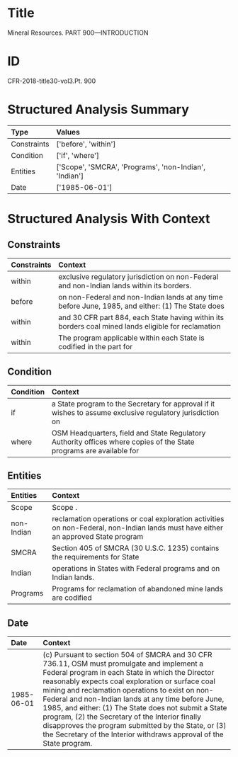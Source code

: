 # Title

 Mineral Resources. PART 900—INTRODUCTION


# ID

 CFR-2018-title30-vol3.Pt. 900


# Structured Analysis Summary

| Type        | Values                                                 |
|:------------|:-------------------------------------------------------|
| Constraints | ['before', 'within']                                   |
| Condition   | ['if', 'where']                                        |
| Entities    | ['Scope', 'SMCRA', 'Programs', 'non-Indian', 'Indian'] |
| Date        | ['1985-06-01']                                         |


# Structured Analysis With Context

 


## Constraints

| Constraints   | Context                                                                                             |
|:--------------|:----------------------------------------------------------------------------------------------------|
| within        | exclusive regulatory jurisdiction on non-Federal and non-Indian lands within  its borders.          |
| before        | on non-Federal and non-Indian lands at any time before June, 1985, and either: (1) The State does   |
| within        | and 30 CFR part 884, each State having within its borders coal mined lands eligible for reclamation |
| within        | The program applicable  within each State is codified in the part for                               |


## Condition

| Condition   | Context                                                                                                             |
|:------------|:--------------------------------------------------------------------------------------------------------------------|
| if          | a State program to the Secretary for approval if it wishes to assume exclusive regulatory jurisdiction on           |
| where       | OSM Headquarters, field and State Regulatory Authority offices where copies of the State programs are available for |


## Entities

| Entities   | Context                                                                                                                           |
|:-----------|:----------------------------------------------------------------------------------------------------------------------------------|
| Scope      | Scope .                                                                                                                           |
| non-Indian | reclamation operations or coal exploration activities on non-Federal, non-Indian lands must have either an approved State program |
| SMCRA      | Section 405 of  SMCRA (30 U.S.C. 1235) contains the requirements for State                                                        |
| Indian     | operations in States with Federal programs and on Indian  lands.                                                                  |
| Programs   | Programs for reclamation of abandoned mine lands are codified                                                                     |


## Date

| Date       | Context                                                                                                                                                                                                                                                                                                                                                                                                                                                                                                                                              |
|:-----------|:-----------------------------------------------------------------------------------------------------------------------------------------------------------------------------------------------------------------------------------------------------------------------------------------------------------------------------------------------------------------------------------------------------------------------------------------------------------------------------------------------------------------------------------------------------|
| 1985-06-01 | (c) Pursuant to section 504 of SMCRA and 30 CFR 736.11, OSM must promulgate and implement a Federal program in each State in which the Director reasonably expects coal exploration or surface coal mining and reclamation operations to exist on non-Federal and non-Indian lands at any time before June, 1985, and either: (1) The State does not submit a State program, (2) the Secretary of the Interior finally disapproves the program submitted by the State, or (3) the Secretary of the Interior withdraws approval of the State program. |



